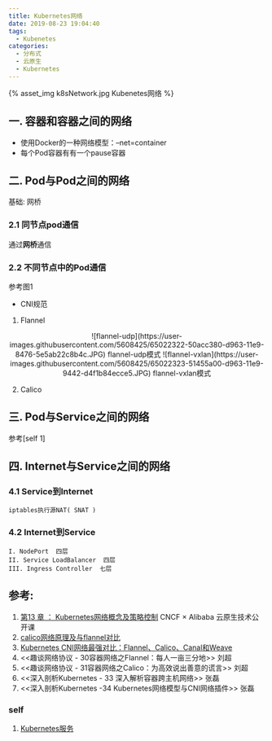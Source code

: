 ```yaml
---
title: Kubernetes网络
date: 2019-08-23 19:04:40
tags:
  - Kubenetes
categories:
  - 分布式 
  - 云原生
  - Kubernetes  
---
```


<p></p>
<!-- more -->

{% asset_img   k8sNetwork.jpg  Kubenetes网络  %}

## 一. 容器和容器之间的网络
   + 使用Docker的一种网络模型：–net=container
   + 每个Pod容器有有一个pause容器

## 二. Pod与Pod之间的网络

基础: 网桥

### 2.1 同节点pod通信  
通过**网桥**通信

### 2.2 不同节点中的Pod通信
参考图1

+ CNI规范 
1. Flannel

<div style="text-align: center;">
![flannel-udp](https://user-images.githubusercontent.com/5608425/65022322-50acc380-d963-11e9-8476-5e5ab22c8b4c.JPG)  flannel-udp模式
![flannel-vxlan](https://user-images.githubusercontent.com/5608425/65022323-51455a00-d963-11e9-9442-d4f1b84ecce5.JPG)  flannel-vxlan模式
</div>

2. Calico

## 三. Pod与Service之间的网络
参考[self 1]


## 四. Internet与Service之间的网络
### 4.1 Service到Internet 
    iptables执行源NAT( SNAT )

### 4.2 Internet到Service
    I. NodePort  四层
    II. Service LoadBalancer  四层
    III. Ingress Controller  七层


## 参考:
1. [第13 章 ： Kubernetes网络概念及策略控制](https://edu.aliyun.com/lesson_1651_13087#_13087) CNCF × Alibaba 云原生技术公开课
5. [calico网络原理及与flannel对比](https://blog.csdn.net/hxpjava1/article/details/79566192)
6. [Kubernetes CNI网络最强对比：Flannel、Calico、Canal和Weave](https://mp.weixin.qq.com/s/GQc8XPV4MaCWiTcN2wVzbw)
8. <<趣谈网络协议 - 30容器网络之Flannel：每人一亩三分地>> 刘超
9. <<趣谈网络协议 - 31容器网络之Calico：为高效说出善意的谎言>> 刘超
10. <<深入剖析Kubernetes - 33  深入解析容器跨主机网络>> 张磊
11. <<深入剖析Kubernetes -34  Kubernetes网络模型与CNI网络插件>>  张磊


### self
1. [Kubernetes服务](../../../../2019/11/04/k8sService/)



